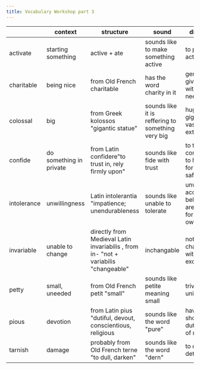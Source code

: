 ```yaml
---
title: Vocabulary Workshop part 3
---
```

|             | context                 | structure                                                                            | sound                                             | dictionary                                                   |
|-------------|-------------------------|--------------------------------------------------------------------------------------|---------------------------------------------------|--------------------------------------------------------------|
| activate    | starting something      | active + ate                                                                         | sounds like to make something active              | to put into action                                           |
| charitable  | being nice              | from Old French  charitable                                                          | has the word charity in it                        | generous in giving gifts with the needy                      |
| colossal    | big                     | from Greek kolossos "gigantic statue"                                                | sounds like it is reffering to something very big | huge, gigantic, vast, extraordinary                          |
| confide     | do something in private | from Latin confidere"to trust in, rely firmly upon"                                  | sounds like fide with trust                       | to tell in confidence, to hand over for safekeeping          |
| intolerance | unwillingness           | Latin intolerantia "impatience; unendurableness                                      | sounds like unable to tolerate                    | unwilling to accept beliefs that are different form ones own |
| invariable  | unable to change        | directly from Medieval Latin invariabilis , from in- "not  + variabilis "changeable" | inchangable                                       | not changing, without exception                              |
| petty       | small, uneeded          | from Old French petit "small"                                                        | sounds like petite meaning small                  | trivial, unimportant                                         |
| pious       | devotion                | from Latin pius "dutiful, devout, conscientious, religious                           | sounds like the word "pure"                       | having or showing a dutiful spirit of reverence              |
| tarnish     | damage                  | probably from Old French terne "to dull, darken"                                     | sounds like the word "dern"                       | to dull or detract                                           |
